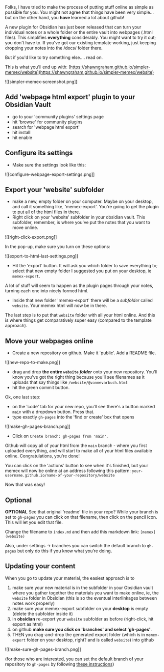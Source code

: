 
Folks, I have tried to make the process of putting stuff online as simple as possible for you. You might not agree that things have been very simple... but on the other hand, you **have** learned a lot about github!

A new plugin for Obsidian has just been released that can turn your individual notes or a whole folder or the entire vault into webpages (.html files). This simplifies **everything** considerably. You might want to try it out; you don't have to. If you've got our existing template working, just keeping dropping your notes into the /docs/ folder there. 

But if you'd like to try something else.... read on.

This is what you'll end up with: [https://shawngraham.github.io/simpler-memex/website](https://shawngraham.github.io/simpler-memex/website)

![[simpler-memex-screenshot.png]]

## Add 'webpage html export' plugin to your Obsidian Vault

- go to your 'community plugins' settings page
- hit 'browse' for community plugins
- search for 'webpage html export'
- hit install
- hit enable

## Configure its settings

- Make sure the settings look like this:

![[configure-webpage-export-settings.png]]

## Export your 'website' subfolder

- make a new, empty folder on your computer. Maybe on your desktop, and call it something like, 'memex-export'. You're going to get the plugin to put all of the html files in there.
- Right click on your 'website' subfolder in your obsidian vault. This subfolder, remember, is where you've put the notes that you want to move online.

![[right-click-export.png]]

In the pop-up, make sure you turn on these options:

![[export-to-html-last-settings.png]]

- Hit the 'export' button. It will ask you which folder to save everything to; select that new empty folder I suggested you put on your desktop, ie `memex-export`.

A lot of stuff will seem to happen as the plugin pages through your notes, turning each one into nicely formed html.

- Inside that new folder 'memex-export' there will be a *subfolder* called `website`. Your memex html will now be in there. 

 The last step is to put that `website` folder with all your html online. And this is where things get comparatively super easy (compared to the template approach).

## Move your webpages online

- Create a new repository on github. Make it 'public'. Add a README file.

![[new-repo-to-make.png]]

- drag and drop **the entire `website` *folder*** onto your new repository. You'll know you've got the right thing because you'll see filenames as it uploads that say things like `/website/@vannevarbush.html`
- hit the green commit button.

Ok, one last step:

- on the 'code' tab for your new repo, you'll see there's a button marked `main` with a dropdown button. Press that.
- type exactly `gh-pages` into the 'find or create' box that opens

![[make-gh-pages-branch.png]]

- Click on `Create branch: gh-pages from 'main'`.

Github will copy all of your html from the `main` branch - where you first uploaded everything, and will start to make all of your html files available online. Congratulations, you're done! 

You can click on the 'actions' button to see when it's finished, but your memex will now be online  at an address following this pattern: `your-username.github.io/name-of-your-repository/website`

Now that was easy!

## Optional

**OPTIONAL** See that original 'readme' file in your repo? While your branch is set to `gh-pages` you can click on that filename, then click on the pencil icon. This will let you edit that file.

Change the filename to `index.md` and then add this markdown link: `[memex](website)`

Also, under settings -> branches you can switch the default branch to `gh-pages` but only do this if you know what you're doing.


## Updating your content

When you go to update your material, the easiest approach is to

1. make sure your new material is in the subfolder in your Obsidian vault where you gather together the materials you want to make online, ie, the `website` folder in Obsidian (this is so the eventual interlinkages between notes work properly)
2. make sure your memex-export subfolder on your **desktop** is empty (delete the subfolder inside it)
3. in **obsidian** re-export your `website` subfolder as before (right-click, hit export as html)
4. on github **make sure you click on 'branches' and select 'gh-pages'**. 
5. THEN you drag-and-drop the generated export folder (which is in `memex-export` folder on your desktop, right? and is called `website`)  into github

![[make-sure-gh-pages-branch.png]]



(for those who are interested, you can set the default branch of your repository to `gh-pages` by following [these instructions](https://docs.github.com/en/repositories/configuring-branches-and-merges-in-your-repository/managing-branches-in-your-repository/changing-the-default-branch))